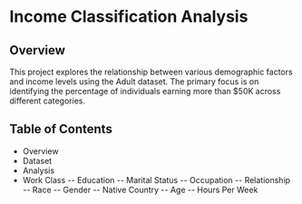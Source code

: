 # Income Classification Analysis

## Overview
This project explores the relationship between various demographic factors and income levels using the Adult dataset. The primary focus is on identifying the percentage of individuals earning more than $50K across different categories.

## Table of Contents
- Overview
- Dataset
- Analysis
- Work Class
-- Education
-- Marital Status
-- Occupation
-- Relationship
-- Race
-- Gender
-- Native Country
-- Age
-- Hours Per Week
